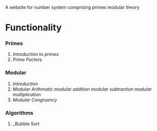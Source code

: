 A website for number system comprising primes modular theory
# Functionality
### Primes
1. _Introduction to primes_
2. _Prime Factors_
### Modular
1. _Introduction_
2. _Modular Arithmatic_
   *modular addition*
   *modular subtraction*
   *modular multiplication*
3. _Modular Congruency_
### Algorithms
1. _Bubble Sort


